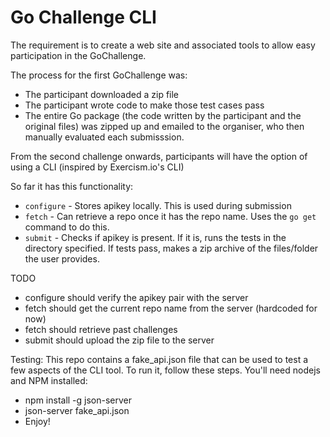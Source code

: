 Go Challenge CLI
===============
The requirement is to create a web site and associated tools to allow easy participation in the GoChallenge. 

The process for the first GoChallenge was:

 - The participant downloaded a zip file
 - The participant wrote code to make those test cases pass
 - The entire Go package (the code written by the participant and the original files) was zipped up and emailed to the organiser, who then manually evaluated each submisssion.

From the second challenge onwards, participants will have the option of using a CLI (inspired by Exercism.io's CLI)

So far it has this functionality:

 - `configure` - Stores apikey locally. This is used during submission
 - `fetch` - Can retrieve a repo once it has the repo name. Uses the `go get` command to do this.
 - `submit` - Checks if apikey is present. If it is, runs the tests in the directory specified. If tests pass, makes a zip archive of the files/folder the user provides. 

TODO

 - configure should verify the apikey pair with the server
 - fetch should get the current repo name from the server (hardcoded for now)
 - fetch should retrieve past challenges
 - submit should upload the zip file to the server

Testing:
 This repo contains a fake_api.json file that can be used to test a few aspects of the CLI tool. To run it, follow these steps. You'll need nodejs and NPM installed:
 - npm install -g json-server
 - json-server fake_api.json
 - Enjoy!

